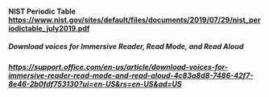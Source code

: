 #### NIST Periodic Table https://www.nist.gov/sites/default/files/documents/2019/07/29/nist_periodictable_july2019.pdf

##### Download voices for Immersive Reader, Read Mode, and Read Aloud
##### https://support.office.com/en-us/article/download-voices-for-immersive-reader-read-mode-and-read-aloud-4c83a8d8-7486-42f7-8e46-2b0fdf753130?ui=en-US&rs=en-US&ad=US
